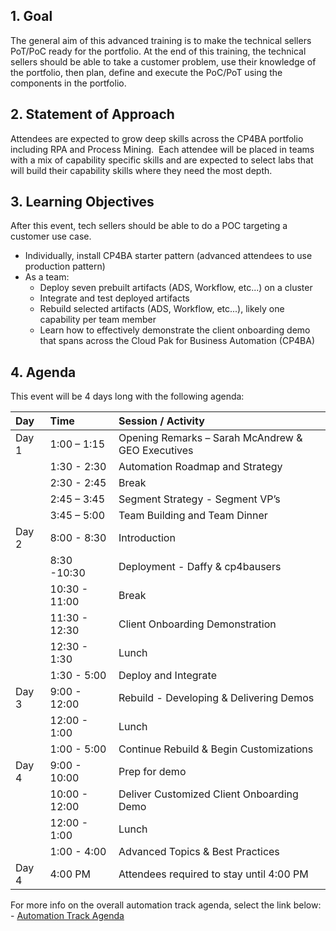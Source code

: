 
## 1. Goal
The general aim of this advanced training is to make the technical sellers PoT/PoC ready for the portfolio. At the end of this training, the technical sellers should be able to take a customer problem, use their knowledge of the portfolio, then plan, define and execute the PoC/PoT using the components in the portfolio.

## 2. Statement of Approach
Attendees are expected to grow deep skills across the CP4BA portfolio including RPA and Process Mining.  Each attendee will be placed in teams with a mix of capability specific skills and are expected to select labs that will build their capability skills where they need the most depth. 

## 3. Learning Objectives
After this event, tech sellers should be able to do a POC targeting a customer use case.   

* Individually, install CP4BA starter pattern (advanced attendees to use production pattern)
* As a team:
    * Deploy seven prebuilt artifacts (ADS, Workflow, etc...) on a cluster
    * Integrate and test deployed artifacts
    * Rebuild selected artifacts (ADS, Workflow, etc...), likely one capability per team member
    * Learn how to effectively demonstrate the client onboarding demo that spans across the Cloud Pak for Business Automation (CP4BA)

## 4. Agenda

This event will be 4 days long with the following agenda:

|Day   | Time          | Session / Activity                                |
| :--- | :------------ | :------------------------------------------------ |
|Day 1 | 1:00 – 1:15   | Opening Remarks – Sarah McAndrew & GEO Executives |
|      | 1:30 - 2:30   | Automation Roadmap and Strategy                   |
|      | 2:30 - 2:45   | Break                                             |
|      | 2:45 – 3:45   | Segment Strategy - Segment VP’s                   |
|      | 3:45 – 5:00   | Team Building and Team Dinner                     |
|Day 2 | 8:00 - 8:30   | Introduction                                      |
|      | 8:30 -10:30   | Deployment - Daffy & cp4bausers                   |
|      | 10:30 - 11:00 | Break                                             |
|      | 11:30 - 12:30 | Client Onboarding Demonstration                   |
|      | 12:30 - 1:30  | Lunch                                             |
|      | 1:30 - 5:00   | Deploy and Integrate                              |
|Day 3 | 9:00 - 12:00  | Rebuild - Developing & Delivering Demos           |
|      | 12:00 - 1:00  | Lunch                                             |
|      | 1:00 - 5:00   | Continue Rebuild & Begin Customizations           |
|Day 4 | 9:00 - 10:00  | Prep for demo                                     |
|      | 10:00 - 12:00 | Deliver Customized Client Onboarding Demo         |
|      | 12:00 - 1:00  | Lunch                                             |
|      | 1:00 - 4:00   | Advanced Topics & Best Practices                  |
|Day 4 | 4:00 PM       | Attendees required to stay until 4:00 PM          |

For more info on the overall automation track agenda, select the link below:  
    - <a href="https://ibm.box.com/s/howwsn976p66t7eac31nvf05z8ocbrsd" target="_blank">Automation Track Agenda</a>
